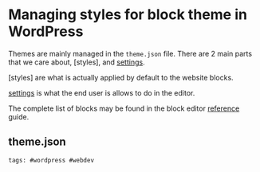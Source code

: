 # Managing styles for block theme in WordPress

Themes are mainly managed in the `theme.json` file. There are 2 main
parts that we care about, [styles], and [settings].

[styles] are what is actually applied by default to the website blocks.

[settings] is what the end user is allows to do in the editor.

The complete list of blocks may be found in the block editor [reference]
guide.

[sytles]: https://developer.wordpress.org/themes/advanced-topics/theme-json/#settings
[settings]: https://developer.wordpress.org/themes/advanced-topics/theme-json/#styles
[reference]: https://developer.wordpress.org/block-editor/reference-guides/core-blocks/

## theme.json

[theme-json]: https://developer.wordpress.org/themes/advanced-topics/theme-json/

    tags: #wordpress #webdev
